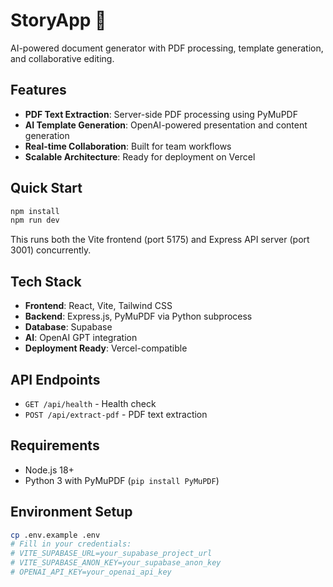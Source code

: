 # StoryApp 🚀

AI-powered document generator with PDF processing, template generation, and collaborative editing.

## Features

- **PDF Text Extraction**: Server-side PDF processing using PyMuPDF
- **AI Template Generation**: OpenAI-powered presentation and content generation  
- **Real-time Collaboration**: Built for team workflows
- **Scalable Architecture**: Ready for deployment on Vercel

## Quick Start

```bash
npm install
npm run dev
```

This runs both the Vite frontend (port 5175) and Express API server (port 3001) concurrently.

## Tech Stack

- **Frontend**: React, Vite, Tailwind CSS
- **Backend**: Express.js, PyMuPDF via Python subprocess
- **Database**: Supabase
- **AI**: OpenAI GPT integration
- **Deployment Ready**: Vercel-compatible

## API Endpoints

- `GET /api/health` - Health check
- `POST /api/extract-pdf` - PDF text extraction

## Requirements

- Node.js 18+
- Python 3 with PyMuPDF (`pip install PyMuPDF`)

## Environment Setup

```bash
cp .env.example .env
# Fill in your credentials:
# VITE_SUPABASE_URL=your_supabase_project_url
# VITE_SUPABASE_ANON_KEY=your_supabase_anon_key  
# OPENAI_API_KEY=your_openai_api_key
```
